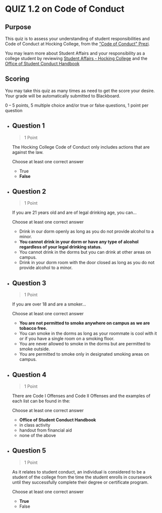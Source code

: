 # QUIZ 1.2 on Code of Conduct
## Purpose
This quiz is to assess your understanding of student responsibilities and Code of Conduct at Hocking College, from the ["Code of Conduct" Prezi](https://prezi.com/whbxped8rxte/code-of-conduct/?utm_campaign=share&utm_medium=copy&fallback=1).

You may learn more about Student Affairs and your responsibility as a college student by reviewing [Student Affairs - Hocking College](https://www.hocking.edu/student-affairs) and the [Office of Student Conduct Handbook](https://cdn2.hubspot.net/hubfs/2446169/Internal%20Docs%20(Website)/Policies/Office%20of%20Student%20Conduct%20Guide_10.9.17.pdf?__hstc=152003750.8591294267f0686ff0c55e4f41478284.1520723510014.1526408001328.1527286471042.8&__hssc=152003750.1.1530630766202&__hsfp=3986264363&hsCtaTracking=c052262d-d5ab-4fd6-9ecf-6d126c6f4744%7C89ab4b00-a79e-4ee3-b80b-b7367336f553)

## Scoring
You may take this quiz as many times as need to get the score your desire. Your grade will be automatically submitted to Blackboard. 

0 – 5 points, 5 multiple choice and/or true or false questions, 1 point per question

- ## Question 1
    > 1 Point

    The Hocking College Code of Conduct only includes actions that are against the law. 

    Choose at least one correct answer
    - True
    - **False**

- ## Question 2
    > 1 Point

    If you are 21 years old and are of legal drinking age, you can...

    Choose at least one correct answer
    - Drink in our dorm openly as long as you do not provide alcohol to a minor.
    - **You cannot drink in your dorm or have any type of alcohol regardless of your legal drinking status.**
    - You cannot drink in the dorms but you can drink at other areas on campus.
    - Drink in your dorm room with the door closed as long as you do not provide alcohol to a minor.

- ## Question 3
    > 1 Point

    If you are over 18 and are a smoker...

    Choose at least one correct answer
    - **You are not permitted to smoke anywhere on campus as we are tobacco free.**
    -  You can smoke in the dorms as long as your roommate is cool with it or if you have a single room on a smoking floor.
    - You are never allowed to smoke in the dorms but are permitted to smoke outside.
    - You are permitted to smoke only in designated smoking areas on campus.

- ## Question 4
    > 1 Point

    There are Code I Offenses and Code II Offenses and the examples of each list can be found in the:

    Choose at least one correct answer
    - **Office of Student Conduct Handbook**
    - in class activity
    - handout from financial aid
    - none of the above

- ## Question 5
    > 1 Point

    As it relates to student conduct, an individual is considered to be a student of the college from the time the student enrolls in coursework until they successfully complete their degree or certificate program.

    Choose at least one correct answer
    - **True**
    - False